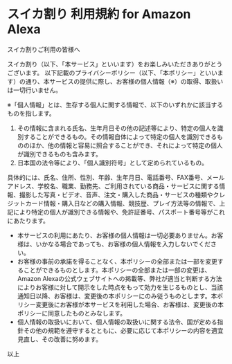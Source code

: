 # スイカ割り 利用規約 for Amazon Alexa

スイカ割りご利用の皆様へ

スイカ割り（以下、「本サービス」といいます）をお楽しみいただきありがとうございます。
以下記載のプライバシーポリシー（以下、「本ポリシー」といいます）の通り、本サービスの提供に際し、お客様の個人情報（※）の取得、取扱いは一切行いません。

※「個人情報」とは、生存する個人に関する情報で、以下のいずれかに該当するものを指します。

1. その情報に含まれる氏名、生年月日その他の記述等により、特定の個人を識別することができるもの。その情報自体によって特定の個人を識別できるもののほか、他の情報と容易に照合することができ、それによって特定の個人が識別できるものも含みます。
1. 日本国の法令等により、「個人識別符号」として定められているもの。

具体的には、氏名、住所、性別、年齢、生年月日、電話番号、FAX番号、メールアドレス、学校名、職業、勤務先、ご利用されている商品・サービスに関する情報、撮影した写真・ビデオ、音声、注文・購入した商品・サービスの種類やクレジットカード情報・購入日などの購入情報、競技歴、プレイ方法等の情報で、上記により特定の個人が識別できる情報や、免許証番号、パスポート番号等がこれにあたります。

- 本サービスの利用にあたり、お客様の個人情報は一切必要ありません。お客様は、いかなる場合であっても、お客様の個人情報を入力しないでください。
- お客様の事前の承諾を得ることなく、本ポリシーの全部または一部を変更することができるものとします。本ポリシーの全部または一部の変更は、Amazon Alexaの公式ウェブサイトへの掲載等、弊社が適当と判断する方法によりお客様に対して開示をした時点をもって効力を生じるものとし、当該通知日以降、お客様は、変更後の本ポリシーにのみ従うものとします。本ポリシー変更後にお客様が本サービスを利用した場合、お客様は、変更後の本ポリシーに同意したものとみなします。
- 個人情報の取扱いにおいて、個人情報の取扱いに関する法令、国が定める指針その他の規範を遵守するとともに、必要に応じて本ポリシーの内容を適宜見直し、その改善に努めます。

以上
